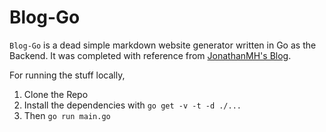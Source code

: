 # Blog-Go

`Blog-Go` is a dead simple markdown website generator written in Go as the Backend. It was completed with reference from [JonathanMH's Blog](https://jonathanmh.com/creating-simple-markdown-blog-go-gin/).

For running the stuff locally,
1. Clone the Repo
2. Install the dependencies with `go get -v -t -d ./...`
3. Then `go run main.go`